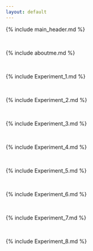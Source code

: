 ```yaml
---
layout: default
---
```


{% include main_header.md %}

<br>

{% include aboutme.md %}

<br>

{% include Experiment_1.md %}

<br>

{% include Experiment_2.md %}

<br>

{% include Experiment_3.md %}

<br>

{% include Experiment_4.md %}

<br>

{% include Experiment_5.md %}

<br>

{% include Experiment_6.md %}

<br>

{% include Experiment_7.md %}

<br>

{% include Experiment_8.md %}


